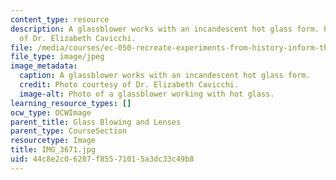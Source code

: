 ```yaml
---
content_type: resource
description: A glassblower works with an incandescent hot glass form. Photo courtesy
  of Dr. Elizabeth Cavicchi.
file: /media/courses/ec-050-recreate-experiments-from-history-inform-the-future-from-the-past-galileo-january-iap-2010/44c8e2c06287f85571015a3dc33c49b8_IMG_3671.jpg
file_type: image/jpeg
image_metadata:
  caption: A glassblower works with an incandescent hot glass form.
  credit: Photo courtesy of Dr. Elizabeth Cavicchi.
  image-alt: Photo of a glassblower working with hot glass.
learning_resource_types: []
ocw_type: OCWImage
parent_title: Glass Blowing and Lenses
parent_type: CourseSection
resourcetype: Image
title: IMG_3671.jpg
uid: 44c8e2c0-6287-f855-7101-5a3dc33c49b8
---
```

